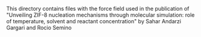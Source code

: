 This directory contains files with the force field used in the publication of "Unveiling ZIF-8 nucleation mechanisms through molecular simulation: role of temperature, solvent and reactant concentration" by Sahar Andarzi Gargari and Rocio Semino
